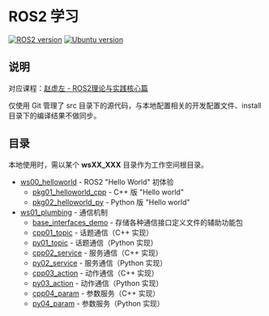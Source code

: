 # ROS2 学习

[![ROS2 version](https://img.shields.io/badge/ROS2-humble-blue)](https://docs.ros.org/en/humble/index.html)
[![Ubuntu version](https://img.shields.io/static/v1?label=Ubuntu&message=22.04&color=e95420)](https://releases.ubuntu.com/22.04/)

## 说明

对应课程：[赵虚左 - ROS2理论与实践核心篇](https://space.bilibili.com/1101432368/channel/collectiondetail?sid=700208)

仅使用 Git 管理了 src 目录下的源代码，与本地配置相关的开发配置文件、install 目录下的编译结果不做同步。

## 目录

本地使用时，需以某个 **wsXX_XXX** 目录作为工作空间根目录。

- [ws00_helloworld](ws00_helloworld/) - ROS2 "Hello World" 初体验
  - [pkg01_helloworld_cpp](ws00_helloworld/src/pkg01_helloworld_cpp/) - C++ 版 "Hello world"
  - [pkg02_helloworld_py](ws00_helloworld/src/pkg02_helloworld_py/) - Python 版 "Hello world"
- [ws01_plumbing](ws01_plumbing/) - 通信机制
  - [base_interfaces_demo](ws01_plumbing/src/base_interfaces_demo/) - 存储各种通信接口定义文件的辅助功能包
  - [cpp01_topic](ws01_plumbing/src/cpp01_topic/) - 话题通信（C++ 实现）
  - [py01_topic](ws01_plumbing/src/py01_topic/) - 话题通信（Python 实现）
  - [cpp02_service](ws01_plumbing/src/cpp02_service/) - 服务通信（C++ 实现）
  - [py02_service](ws01_plumbing/src/py02_service/) - 服务通信（Python 实现）
  - [cpp03_action](ws01_plumbing/src/cpp03_action/) - 动作通信（C++ 实现）
  - [py03_action](ws01_plumbing/src/py03_action) - 动作通信（Python 实现）
  - [cpp04_param](ws01_plumbing/src/cpp04_param/) - 参数服务（C++ 实现）
  - [py04_param](ws01_plumbing/src/py04_param/) - 参数服务（Python 实现）
